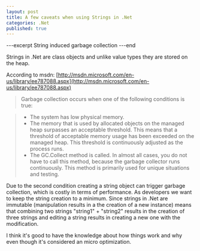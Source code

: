 ```yaml
---
layout: post
title: A few caveats when using Strings in .Net
categories: .Net
published: true
---
```


---excerpt
String induced garbage collection
---end

Strings in .Net are class objects and unlike value types they are stored on the heap.

According to msdn: [http://msdn.microsoft.com/en-us/library/ee787088.aspx](http://msdn.microsoft.com/en-us/library/ee787088.aspx)

> Garbage collection occurs when one of the following conditions is true:

> * The system has low physical memory.
> * The memory that is used by allocated objects on the managed heap surpasses an acceptable threshold. This means that a threshold of acceptable memory usage has been exceeded on the managed heap. This threshold is continuously adjusted as the process runs.
> * The GC.Collect  method is called. In almost all cases, you do not have to call this method, because the garbage collector runs continuously. This method is primarily used for unique situations and testing.

Due to the second condition creating a string object can trigger garbage collection, which is costly in terms of performance. As developers we want to keep the string creation to a minimum. Since strings in .Net are immutable (manipulation results in a the creation of a new instance) means that combining two strings "string1" + "string2" results in the creation of three strings and editing a string results in creating a new one with the modification.

I think it's good to have the knowledge about how things work and why even though it's considered an micro optimization.